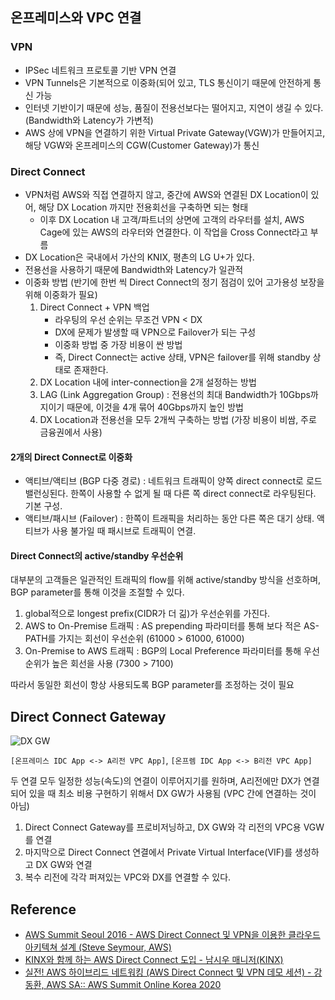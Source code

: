 ## 온프레미스와 VPC 연결

### VPN
- IPSec 네트워크 프로토콜 기반 VPN 연결
- VPN Tunnels은 기본적으로 이중화(되어 있고, TLS 통신이기 때문에 안전하게 통신 가능
- 인터넷 기반이기 때문에 성능, 품질이 전용선보다는 떨어지고, 지연이 생길 수 있다. (Bandwidth와 Latency가 가변적)
- AWS 상에 VPN을 연결하기 위한 Virtual Private Gateway(VGW)가 만들어지고, 해당 VGW와 온프레미스의 CGW(Customer Gateway)가 통신

### Direct Connect
- VPN처럼 AWS와 직접 연결하지 않고, 중간에 AWS와 연결된 DX Location이 있어, 해당 DX Location 까지만 전용회선을 구축하면 되는 형태
    - 이후 DX Location 내 고객/파트너의 상면에 고객의 라우터를 설치, AWS Cage에 있는 AWS의 라우터와 연결한다. 이 작업을 Cross Connect라고 부름 
- DX Location은 국내에서 가산의 KNIX, 평촌의 LG U+가 있다. 
- 전용선을 사용하기 때문에 Bandwidth와 Latency가 일관적
- 이중화 방법 (반기에 한번 씩 Direct Connect의 정기 점검이 있어 고가용성 보장을 위해 이중화가 필요)
    1. Direct Connect + VPN 백업
        - 라우팅의 우선 순위는 무조건 VPN < DX
        - DX에 문제가 발생할 때 VPN으로 Failover가 되는 구성
        - 이중화 방법 중 가장 비용이 싼 방법
        - 즉, Direct Connect는 active 상태, VPN은 failover를 위해 standby 상태로 존재한다.
    2. DX Location 내에 inter-connection을 2개 설정하는 방법
    3. LAG (Link Aggregation Group) : 전용선의 최대 Bandwidth가 10Gbps까지이기 때문에, 이것을 4개 묶어 40Gbps까지 높인 방법
    4. DX Location과 전용선을 모두 2개씩 구축하는 방법 (가장 비용이 비쌈, 주로 금융권에서 사용)

#### 2개의 Direct Connect로 이중화
- 액티브/액티브 (BGP 다중 경로) : 네트워크 트래픽이 양쪽 direct connect로 로드밸런싱된다. 한쪽이 사용할 수 없게 될 때 다른 쪽 direct connect로 라우팅된다. 기본 구성.
- 액티브/패시브 (Failover) : 한쪽이 트래픽을 처리하는 동안 다른 쪽은 대기 상태. 액티브가 사용 불가일 때 패시브로 트래픽이 연결.

#### Direct Connect의 active/standby 우선순위

대부분의 고객들은 일관적인 트래픽의 flow를 위해 active/standby 방식을 선호하며, BGP parameter를 통해 이것을 조절할 수 있다.

1. global적으로 longest prefix(CIDR가 더 긺)가 우선순위를 가진다.
2. AWS to On-Premise 트래픽 : AS prepending 파라미터를 통해 보다 적은 AS-PATH를 가지는 회선이 우선순위 (61000 > 61000, 61000)
3. On-Premise to AWS 트래픽 : BGP의 Local Preference 파라미터를 통해 우선순위가 높은 회선을 사용 (7300 > 7100)

따라서 동일한 회선이 항상 사용되도록 BGP parameter를 조정하는 것이 필요

## Direct Connect Gateway
![DX GW](https://docs.aws.amazon.com/ko_kr/directconnect/latest/UserGuide/images/dx-gateway.png)

`[온프레미스 IDC App <-> A리전 VPC App]`, `[온프렘 IDC App <-> B리전 VPC App]`

두 연결 모두 일정한 성능(속도)의 연결이 이루어지기를 원하며, A리전에만 DX가 연결되어 있을 때 최소 비용 구현하기 위해서 DX GW가 사용됨 (VPC 간에 연결하는 것이 아님)
1. Direct Connect Gateway를 프로비저닝하고, DX GW와 각 리전의 VPC용 VGW를 연결
2. 마지막으로 Direct Connect 연결에서 Private Virtual Interface(VIF)를 생성하고 DX GW와 연결
3. 복수 리전에 각각 퍼져있는 VPC와 DX를 연결할 수 있다. 


## Reference
- [AWS Summit Seoul 2016 - AWS Direct Connect 및 VPN을 이용한 클라우드 아키텍쳐 설계 (Steve Seymour, AWS)](https://www.youtube.com/watch?v=kXLpCCbmIWQ&ab_channel=AmazonWebServicesKorea)
- [KINX와 함께 하는 AWS Direct Connect 도입 - 남시우 매니저(KINX)](https://www.youtube.com/watch?v=8X1g2w-0fvM&ab_channel=AmazonWebServicesKorea)
- [실전! AWS 하이브리드 네트워킹 (AWS Direct Connect 및 VPN 데모 세션) - 강동환, AWS SA:: AWS Summit Online Korea 2020](https://www.youtube.com/watch?v=yMgwrkqfcbg&ab_channel=AmazonWebServicesKorea)
